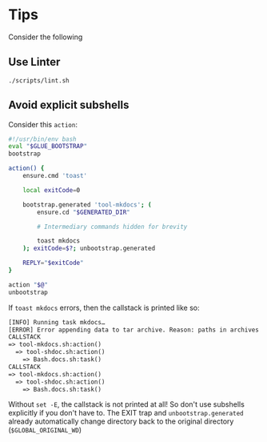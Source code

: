 # Tips

Consider the following

## Use Linter

`./scripts/lint.sh`

## Avoid explicit subshells

Consider this `action`:

```bash
#!/usr/bin/env bash
eval "$GLUE_BOOTSTRAP"
bootstrap

action() {
	ensure.cmd 'toast'

	local exitCode=0

	bootstrap.generated 'tool-mkdocs'; (
		ensure.cd "$GENERATED_DIR"

		# Intermediary commands hidden for brevity

		toast mkdocs
	); exitCode=$?; unbootstrap.generated

	REPLY="$exitCode"
}

action "$@"
unbootstrap
```

If `toast mkdocs` errors, then the callstack is printed like so:

```txt
[INFO] Running task mkdocs…
[ERROR] Error appending data to tar archive. Reason: paths in archives must not have `..` when setting path for scratch
CALLSTACK
=> tool-mkdocs.sh:action()
  => tool-shdoc.sh:action()
    => Bash.docs.sh:task()
CALLSTACK
=> tool-mkdocs.sh:action()
  => tool-shdoc.sh:action()
    => Bash.docs.sh:task()
```

Without `set -E`, the callstack is not printed at all! So don't use subshells explicitly if you don't have to. The EXIT trap and `unbootstrap.generated` already automatically change directory back to the original directory (`$GLOBAL_ORIGINAL_WD`)
